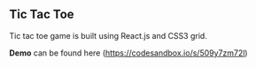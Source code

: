 ## Tic Tac Toe

Tic tac toe game is built using React.js and CSS3 grid.

**Demo** can be found here (https://codesandbox.io/s/509y7zm72l)
